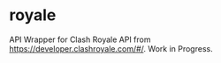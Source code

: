 # royale
API Wrapper for Clash Royale API from https://developer.clashroyale.com/#/.  Work in Progress.
